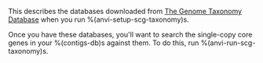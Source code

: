 This describes the databases downloaded from [The Genome Taxonomy Database](https://gtdb.ecogenomic.org/) when you run %(anvi-setup-scg-taxonomy)s. 

Once you have these databases, you'll want to search the single-copy core genes in your %(contigs-db)s against them. To do this, run %(anvi-run-scg-taxonomy)s. 
